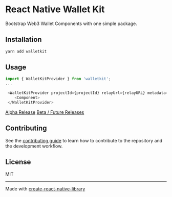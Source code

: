 # React Native Wallet Kit

Bootstrap Web3 Wallet Components with one simple package.

## Installation

```sh
yarn add walletkit
```

## Usage

```js
import { WalletKitProvider } from 'walletkit';
...

 <WalletKitProvider projectId={projectId} relayUrl={relayURL} metadata={metadata}>
    <Component>
 </WalletKitProvider>
```

[Alpha Release](https://github.com/crypblizz8/walletkit/issues/2)
[Beta / Future Releases](https://github.com/crypblizz8/walletkit/issues/4)

## Contributing

See the [contributing guide](CONTRIBUTING.md) to learn how to contribute to the repository and the development workflow.

## License

MIT

---

Made with [create-react-native-library](https://github.com/callstack/react-native-builder-bob)
